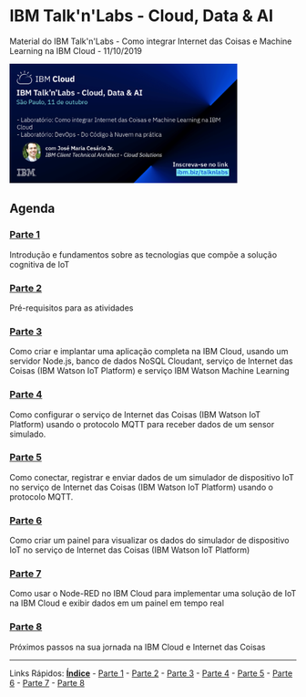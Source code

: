# IBM Talk'n'Labs - Cloud, Data & AI
Material do IBM Talk'n'Labs - Como integrar Internet das Coisas e Machine Learning na IBM Cloud - 11/10/2019

<img src="https://github.com/cesariojr/cogiot/blob/master/images/jose_cesario_v2.png" width="400">

## Agenda

### [Parte 1](/content/part01.md)
Introdução e fundamentos sobre as tecnologias que compõe a solução cognitiva de IoT

### [Parte 2](/content/part02.md)
Pré-requisitos para as atividades

### [Parte 3](/content/part03.md)
Como criar e implantar uma aplicação completa na IBM Cloud, usando um servidor Node.js, banco de dados NoSQL Cloudant, serviço de Internet das Coisas (IBM Watson IoT Platform) e serviço IBM Watson Machine Learning

### [Parte 4](/content/platform.md)
Como configurar o serviço de Internet das Coisas (IBM Watson IoT Platform) usando o protocolo MQTT para receber dados de um sensor simulado.

### [Parte 5](/content/device.md)
Como conectar, registrar e enviar dados de um simulador de dispositivo IoT no serviço de Internet das Coisas (IBM Watson IoT Platform) usando o protocolo MQTT.

### [Parte 6](/content/view.md)
Como criar um painel para visualizar os dados do simulador de dispositivo IoT no serviço de Internet das Coisas (IBM Watson IoT Platform)

### [Parte 7](/content/nodered.md)
Como usar o Node-RED no IBM Cloud para implementar uma solução de IoT na IBM Cloud e exibir dados em um painel em tempo real

### [Parte 8](/content/next.md)
Próximos passos na sua jornada na IBM Cloud e Internet das Coisas

***
Links Rápidos:
**[Índice](https://github.com/cesariojr/iotmeetup/)** - [Parte 1](/content/intro.md) - [Parte 2](/content/prereq.md) - [Parte 3](/content/boilerplate.md) - [Parte 4](/content/platform.md) - [Parte 5](/content/device.md) - [Parte 6](/content/view.md) - [Parte 7](/content/nodered.md) - [Parte 8](/content/next.md)
